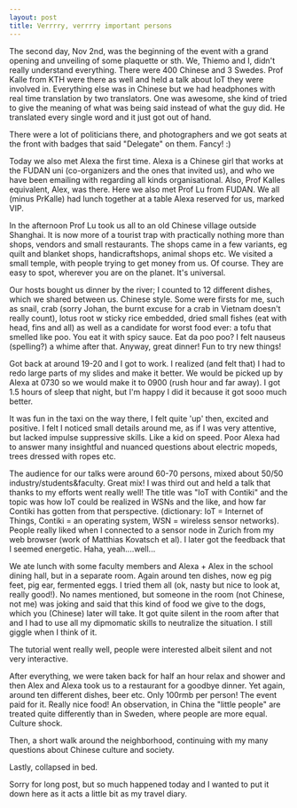 ```yaml
---
layout: post
title: Verrrry, verrrry important persons
---
```


The second day, Nov 2nd, was the beginning of the event with a grand opening and unveiling of some plaquette or sth. We, Thiemo and I, didn\'t really understand everything. There were 400 Chinese and 3 Swedes. Prof Kalle from KTH were there as well and held a talk about IoT they were involved in. Everything else was in Chinese but we had headphones with real time translation by two translators. One was awesome, she kind of tried to give the meaning of what was being said instead of what the guy did. He translated every single word and it just got out of hand.

There were a lot of politicians there, and photographers and we got seats at the front with badges that said \"Delegate\" on them. Fancy! :)

Today we also met Alexa the first time. Alexa is a Chinese girl that works at the FUDAN uni (co-organizers and the ones that invited us), and who we have been emailing with regarding all kinds organisational. Also, Prof Kalles equivalent, Alex, was there. Here we also met Prof Lu from FUDAN. We all (minus PrKalle) had lunch together at a table Alexa reserved for us, marked VIP.

In the afternoon Prof Lu took us all to an old Chinese village outside Shanghai. It is now more of a tourist trap with practically nothing more than shops, vendors and small restaurants. The shops came in a few variants, eg quilt and blanket shops, handicraftshops, animal shops etc. We visited a small temple, with people trying to get money from us. Of course. They are easy to spot, wherever you are on the planet. It\'s universal.

Our hosts bought us dinner by the river; I counted to 12 different dishes, which we shared between us. Chinese style. Some were firsts for me, such as snail, crab (sorry Johan, the burnt excuse for a crab in Vietnam doesn\'t really count), lotus root w sticky rice embedded, dried small fishes (eat with head, fins and all) as well as a candidate for worst food ever: a tofu that smelled like poo. You eat it with spicy sauce. Eat da poo poo? I felt nauseus (spelling?) a whime after that. Anyway, great dinner! Fun to try new things!

Got back at around 19-20 and I got to work. I realized (and felt that) I had to redo large parts of my slides and make it better. We would be picked up by Alexa at 0730 so we would make it to 0900 (rush hour and far away). I got 1.5 hours of sleep that night, but I\'m happy I did it because it got sooo much better.

It was fun in the taxi on the way there, I felt quite \'up\' then, excited and positive. I felt I noticed small details around me, as if I was very attentive, but lacked impulse suppressive skills. Like a kid on speed. Poor Alexa had to answer many insightful and nuanced questions about electric mopeds, trees dressed with ropes etc.

The audience for our talks were around 60-70 persons, mixed about 50/50 industry/students&faculty. Great mix! I was third out and held a talk that thanks to my efforts went really well! The title was \"IoT with Contiki\" and the topic was how IoT could be realized in WSNs and the like, and how far Contiki has gotten from that perspective. (dictionary: IoT = Internet of Things, Contiki = an operating system, WSN = wireless sensor networks). People really liked when I connected to a sensor node in Zurich from my web browser (work of Matthias Kovatsch et al). I later got the feedback that I seemed energetic. Haha, yeah....well... 

We ate lunch with some faculty members and Alexa + Alex in the school dining hall, but in a separate room. Again around ten dishes, now eg pig feet, pig ear, fermented eggs. I tried them all (ok, nasty but nice to look at, really good!). No names mentioned, but someone in the room (not Chinese, not me) was joking and said that this kind of food we give to the dogs, which you (Chinese) later will take. It got quite silent in the room after that and I had to use all my dipmomatic skills to neutralize the situation. I still giggle when I think of it.

The tutorial went really well, people were interested albeit silent and not very interactive.

After everything, we were taken back for half an hour relax and shower and then Alex and Alexa took us to a restaurant for a goodbye dinner. Yet again, around ten different dishes, beer etc. Only 100rmb per person! The event paid for it. Really nice food! An observation, in China the \"little people\" are treated quite differently than in Sweden, where people are more equal. Culture shock.

Then, a short walk around the neighborhood, continuing with my many questions about Chinese culture and society. 

Lastly, collapsed in bed.

Sorry for long post, but so much happened today and I wanted to put it down here as it acts a little bit as my travel diary.